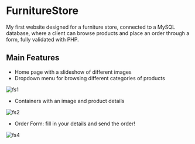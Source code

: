 # FurnitureStore
My first website designed for a furniture store, connected to a MySQL database, where a client can browse products and place an order through a form, fully validated with PHP.  


## Main Features

- Home page with a slideshow of different images
- Dropdown menu for browsing different categories of products


![fs1](https://user-images.githubusercontent.com/127431550/233733716-c2594d6d-0b2d-4488-b5bb-52d6ec7d605b.png)



- Containers with an image and product details


![fs2](https://user-images.githubusercontent.com/127431550/233733719-ec342cef-0ea7-4906-aab8-38107f9c4cb2.png)



- Order Form: fill in your details and send the order!



![fs4](https://user-images.githubusercontent.com/127431550/233733723-19eb8a4b-46bc-49dd-be6f-9d497953b3a5.png)

